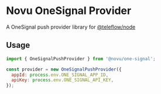 # Novu OneSignal Provider

A OneSignal push provider library for [@teleflow/node](https://github.com/novuhq/novu)

## Usage

```javascript
import { OneSignalPushProvider } from '@novu/one-signal';

const provider = new OneSignalPushProvider({
  appId: process.env.ONE_SIGNAL_APP_ID,
  apiKey: process.env.ONE_SIGNAL_API_KEY,
});
```
